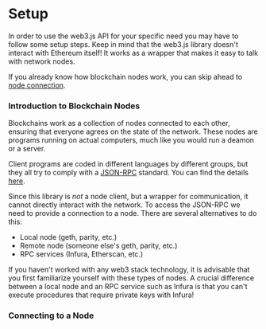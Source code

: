 # Setup

In order to use the web3.js API for your specific need you may have to follow some setup steps. Keep in mind that the web3.js library doesn't interact with Ethereum itself! It works as a wrapper that makes it easy to talk with network nodes.

If you already know how blockchain nodes work, you can skip ahead to [node connection](#connecting-to-a-node).

### Introduction to Blockchain Nodes

Blockchains work as a collection of nodes connected to each other, ensuring that everyone agrees on the state of the network. These nodes are programs running on actual computers, much like you would run a deamon or a server.

Client programs are coded in different languages by different groups, but they all try to comply with a [JSON-RPC](https://www.jsonrpc.org/specification) standard. You can find the details [here](https://github.com/ethereum/wiki/wiki/JSON-RPC).

Since this library is *not* a node client, but a wrapper for communication, it cannot directly interact with the network. To access the JSON-RPC we need to provide a connection to a node. There are several alternatives to do this:

- Local node (geth, parity, etc.)
- Remote node (someone else's geth, parity, etc.)
- RPC services (Infura, Etherscan, etc.)

If you haven't worked with any web3 stack technology, it is advisable that you first familiarize yourself with these types of nodes. A crucial difference between a local node and an RPC service such as Infura is that you can't execute procedures that require private keys with Infura!

### Connecting to a Node
